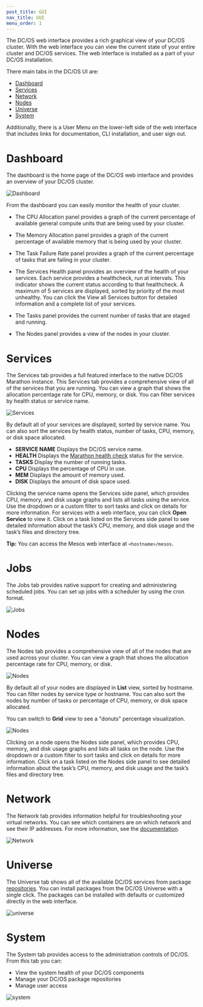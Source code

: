 ```yaml
---
post_title: GUI
nav_title: GUI
menu_order: 1
---
```


The DC/OS web interface provides a rich graphical view of your DC/OS cluster. With the web interface you can view the current state of your entire cluster and DC/OS services. The web interface is installed as a part of your DC/OS installation.

There main tabs in the DC/OS UI are:

- [Dashboard](#dashboard)
- [Services](#services)
- [Network](#network)
- [Nodes](#nodes)
- [Universe](#universe)
- [System](#system)

Additionally, there is a User Menu on the lower-left side of the web interface that includes links for documentation, CLI installation, and user sign out.

# <a name="dashboard"></a>Dashboard

The dashboard is the home page of the DC/OS web interface and provides an overview of your DC/OS cluster.

![Dashboard](../img/dcos-gui.png)

From the dashboard you can easily monitor the health of your cluster.

*   The CPU Allocation panel provides a graph of the current percentage of available general compute units that are being used by your cluster.

*   The Memory Allocation panel provides a graph of the current percentage of available memory that is being used by your cluster.

*   The Task Failure Rate panel provides a graph of the current percentage of tasks that are failing in your cluster.

*   The Services Health panel provides an overview of the health of your services. Each service provides a healthcheck, run at intervals. This indicator shows the current status according to that healthcheck. A maximum of 5 services are displayed, sorted by priority of the most unhealthy. You can click the View all Services button for detailed information and a complete list of your services.

*   The Tasks panel provides the current number of tasks that are staged and running.

*   The Nodes panel provides a view of the nodes in your cluster.

# <a name="services"></a>Services

The Services tab provides a full featured interface to the native DC/OS Marathon instance. This Services tab provides a comprehensive view of all of the services that you are running. You can view a graph that shows the allocation percentage rate for CPU, memory, or disk. You can filter services by health status or service name.

![Services](../img/dcos-services.png)

By default all of your services are displayed, sorted by service name. You can also sort the services by health status, number of tasks, CPU, memory, or disk space allocated.

*   **SERVICE NAME** Displays the DC/OS service name.
*   **HEALTH** Displays the [Marathon health check][3] status for the service.
*   **TASKS** Display the number of running tasks.
*   **CPU** Displays the percentage of CPU in use.
*   **MEM** Displays the amount of memory used.
*   **DISK** Displays the amount of disk space used.

Clicking the service name opens the Services side panel, which provides CPU, memory, and disk usage graphs and lists all tasks using the service. Use the dropdown or a custom filter to sort tasks and click on details for more information. For services with a web interface, you can click **Open Service** to view it. Click on a task listed on the Services side panel to see detailed information about the task’s CPU, memory, and disk usage and the task’s files and directory tree.

**Tip:** You can access the Mesos web interface at `<hostname>/mesos`.

# <a name="jobs"></a>Jobs

The Jobs tab provides native support for creating and administering scheduled jobs. You can set up jobs with a scheduler by using the cron format.

![Jobs](../img/dcos-jobs.png)

# <a name="nodes"></a>Nodes

The Nodes tab provides a comprehensive view of all of the nodes that are used across your cluster. You can view a graph that shows the allocation percentage rate for CPU, memory, or disk.

![Nodes](../img/dcos-nodes.png)

By default all of your nodes are displayed in **List** view, sorted by hostname. You can filter nodes by service type or hostname. You can also sort the nodes by number of tasks or percentage of CPU, memory, or disk space allocated.

You can switch to **Grid** view to see a "donuts" percentage visualization.

![Nodes](../img/dcos-donuts.png)

Clicking on a node opens the Nodes side panel, which provides CPU, memory, and disk usage graphs and lists all tasks on the node. Use the dropdown or a custom filter to sort tasks and click on details for more information. Click on a task listed on the Nodes side panel to see detailed information about the task’s CPU, memory, and disk usage and the task’s files and directory tree.

# <a name="network"></a>Network

The Network tab provides information helpful for troubleshooting your virtual networks. You can see which containers are on which network and see their IP addresses. For more information, see the [documentation](/docs/1.8/administration/overlay-networks/ip-per-container/).

![Network](../img/ui-dashboard-network.gif)

# <a name="universe"></a>Universe

The Universe tab shows all of the available DC/OS services from package [repositories](/docs/1.8/usage/repo/). You can install packages from the DC/OS Universe with a single click. The packages can be installed with defaults or customized directly in the web interface.

![universe](../img/ui-dashboard-universe.gif)

# <a name="system"></a>System

The System tab provides access to the administration controls of DC/OS. From this tab you can:

- View the system health of your DC/OS components
- Manage your DC/OS package repositories
- Manage user access

![system](../img/ui-dashboard-system1.gif)

[3]: https://mesosphere.github.io/marathon/docs/health-checks.html
